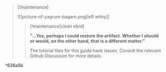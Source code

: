 > [!maintenance] 
> 
> ![[picture-of-yagrum-bagarn.png|left wtiny]]
> 
> > [!maintenance|clean nbrd]
> > 
> > **"...Yes, perhaps I could restore the artifact. Whether I should or would, on the other hand, that is a different matter."**
> > 
> > The tutorial files for this guide have issues. Consult the relevant Github Discussion for more details.

^636a5b
